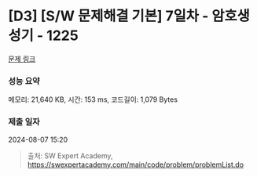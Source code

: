 # [D3] [S/W 문제해결 기본] 7일차 - 암호생성기 - 1225 

[문제 링크](https://swexpertacademy.com/main/code/problem/problemDetail.do?contestProbId=AV14uWl6AF0CFAYD) 

### 성능 요약

메모리: 21,640 KB, 시간: 153 ms, 코드길이: 1,079 Bytes

### 제출 일자

2024-08-07 15:20



> 출처: SW Expert Academy, https://swexpertacademy.com/main/code/problem/problemList.do
